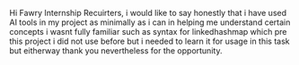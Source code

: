 Hi Fawry Internship Recuirters,
i would like to say honestly that i have used AI tools in my project as minimally as i can in helping me understand certain concepts i wasnt fully familiar such as syntax for linkedhashmap
which pre this project i did not use before but i needed to learn it for usage in this task but eitherway thank you nevertheless for the opportunity. 
